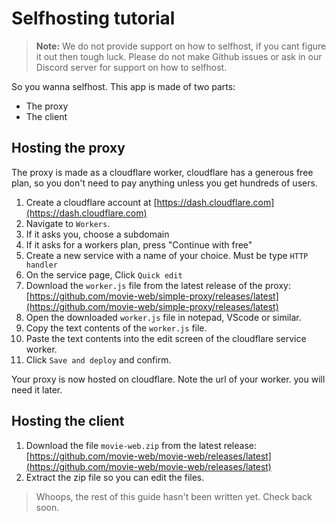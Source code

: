 # Selfhosting tutorial

> **Note:** We do not provide support on how to selfhost, if you cant figure it out then tough luck. Please do not make Github issues or ask in our Discord server for support on how to selfhost.

So you wanna selfhost. This app is made of two parts:
 - The proxy
 - The client

## Hosting the proxy

The proxy is made as a cloudflare worker, cloudflare has a generous free plan, so you don't need to pay anything unless you get hundreds of users.

1. Create a cloudflare account at [https://dash.cloudflare.com](https://dash.cloudflare.com)
2. Navigate to `Workers`.
3. If it asks you, choose a subdomain
4. If it asks for a workers plan, press "Continue with free"
5. Create a new service with a name of your choice. Must be type `HTTP handler`
6. On the service page, Click `Quick edit`
7. Download the `worker.js` file from the latest release of the proxy: [https://github.com/movie-web/simple-proxy/releases/latest](https://github.com/movie-web/simple-proxy/releases/latest)
8. Open the downloaded `worker.js` file in notepad, VScode or similar.
9. Copy the text contents of the `worker.js` file.
10. Paste the text contents into the edit screen of the cloudflare service worker.
11. Click `Save and deploy` and confirm.

Your proxy is now hosted on cloudflare. Note the url of your worker. you will need it later.

## Hosting the client

1. Download the file `movie-web.zip` from the latest release: [https://github.com/movie-web/movie-web/releases/latest](https://github.com/movie-web/movie-web/releases/latest)
2. Extract the zip file so you can edit the files.

> Whoops, the rest of this guide hasn't been written yet.
Check back soon.
